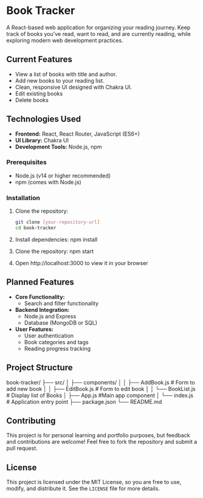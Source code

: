 # Book Tracker

A React-based web application for organizing your reading journey. Keep track of books you've read, want to read, and are currently reading, while exploring modern web development practices.

## Current Features

- View a list of books with title and author.
- Add new books to your reading list.
- Clean, responsive UI designed with Chakra UI.
- Edit existing books
- Delete books

## Technologies Used

- **Frontend:** React, React Router, JavaScript (ES6+)
- **UI Library:** Chakra UI
- **Development Tools:** Node.js, npm

### Prerequisites

- Node.js (v14 or higher recommended)
- npm (comes with Node.js)

### Installation

1. Clone the repository:
   ```bash
   git clone [your-repository-url]
   cd book-tracker
   ```
2. Install dependencies:
   npm install

3. Clone the repository:
   npm start

4. Open http://localhost:3000 to view it in your browser

## Planned Features

- **Core Functionality:**
  - Search and filter functionality
- **Backend Integration:**
  - Node.js and Express
  - Database (MongoDB or SQL)
- **User Features:**
  - User authentication
  - Book categories and tags
  - Reading progress tracking

## Project Structure

book-tracker/
├── src/
│ ├── components/
│ │ ├── AddBook.js # Form to add new book
│ │ ├── EditBook.js # Form to edit book
│ │ └── BookList.js # Display list of Books
│ ├── App.js #Main app component
│ └── index.js # Application entry point
├── package.json
└── README.md

## Contributing

This project is for personal learning and portfolio purposes, but feedback and contributions are welcome! Feel free to fork the repository and submit a pull request.

## License

This project is licensed under the MIT License, so you are free to use, modify, and distribute it. See the `LICENSE` file for more details.
